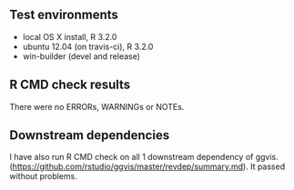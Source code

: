 ## Test environments
* local OS X install, R 3.2.0
* ubuntu 12.04 (on travis-ci), R 3.2.0
* win-builder (devel and release)

## R CMD check results
There were no ERRORs,  WARNINGs or NOTEs. 

## Downstream dependencies
I have also run R CMD check on all 1 downstream dependency of ggvis. 
(https://github.com/rstudio/ggvis/master/revdep/summary.md). It passed without 
problems.
